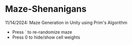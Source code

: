 # Maze-Shenanigans
11/14/2024: Maze Generation in Unity using Prim's Algorithm
- Press ` to re-randomize maze
- Press 0 to hide/show cell weights

